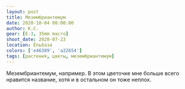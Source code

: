 ```yaml
---
layout: post
title: Мезембриантемум
date: 2020-10-04 00:00:00
author: К.С.
gear: [E-3, 35mm macro]
shoot_date: 2020-07-23
location: Ёльбаза
colors: ['e46389', 'a22654']
tags: [растения, цветы, мезембриантемум]
---
```

Мезембриантемум, например. В этом цветочке мне больше всего нравится название, хотя и в остальном он тоже неплох.
